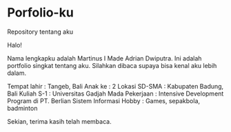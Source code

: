 # Porfolio-ku
Repository tentang aku

Halo!

Nama lengkapku adalah Martinus I Made Adrian Dwiputra. Ini adalah portfolio singkat tentang aku. Silahkan dibaca supaya bisa kenal aku lebih dalam.

Tempat lahir  : Tangeb, Bali
Anak ke       : 2
Lokasi SD-SMA : Kabupaten Badung, Bali
Kuliah S-1    : Universitas Gadjah Mada
Pekerjaan     : Intensive Development Program di PT. Berlian Sistem Informasi
Hobby         : Games, sepakbola, badminton

Sekian, terima kasih telah membaca. 
